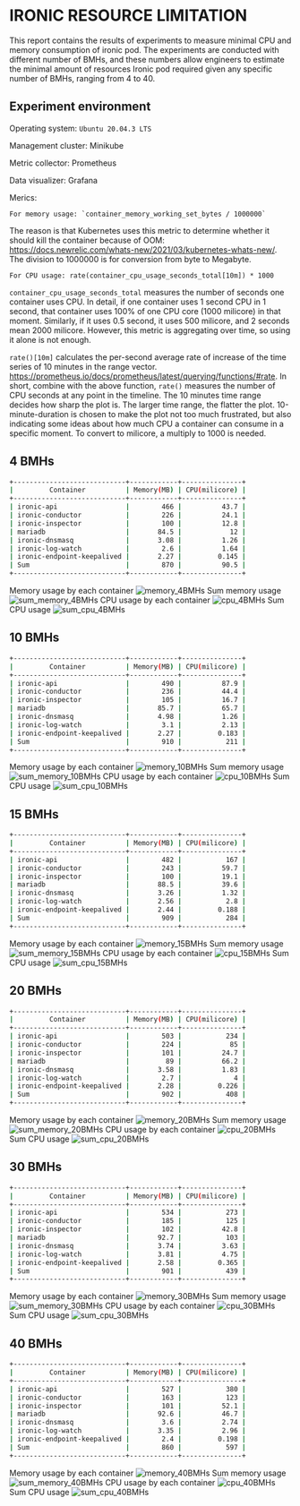 # IRONIC RESOURCE LIMITATION 

This report contains the results of experiments to measure minimal CPU and memory consumption of ironic pod. The experiments are conducted with different number of BMHs, and these numbers allow engineers to estimate the minimal amount of resources Ironic pod required given any specific number of BMHs, ranging from 4 to 40.

## Experiment environment
Operating system: `Ubuntu 20.04.3 LTS`

Management cluster: Minikube

Metric collector: Prometheus

Data visualizer: Grafana

Merics:

	For memory usage: `container_memory_working_set_bytes / 1000000`
 
The reason is that Kubernetes uses this metric to determine whether it should kill the container because of OOM: https://docs.newrelic.com/whats-new/2021/03/kubernetes-whats-new/. The division to 1000000 is for conversion from byte to Megabyte.

	For CPU usage: rate(container_cpu_usage_seconds_total[10m]) * 1000

`container_cpu_usage_seconds_total` measures the number of seconds one container uses CPU. In detail, if one container uses 1 second CPU in 1 second, that container uses 100% of one CPU core (1000 milicore) in that moment. Similarly, if it uses 0.5 second, it uses 500 milicore, and 2 seconds mean 2000 milicore. However, this metric is aggregating over time, so using it alone is not enough.

`rate()[10m]` calculates the per-second average rate of increase of the time series of 10 minutes in the range vector. https://prometheus.io/docs/prometheus/latest/querying/functions/#rate. In short, combine with the above function, `rate()` measures the number of CPU seconds at any point in the timeline. The 10 minutes time range decides how sharp the plot is. The larger time range, the flatter the plot. 10-minute-duration is chosen to make the plot not too much frustrated, but also indicating some ideas about how much CPU a container can consume in a specific moment. To convert to milicore, a multiply to 1000 is needed. 



## 4 BMHs 
```bash
+----------------------------+------------+---------------+
|         Container          | Memory(MB) | CPU(milicore) |
+----------------------------+------------+---------------+
| ironic-api                 |        466 |          43.7 |
| ironic-conductor           |        226 |          24.1 |
| ironic-inspector           |        100 |          12.8 |
| mariadb                    |       84.5 |            12 |
| ironic-dnsmasq             |       3.08 |          1.26 |
| ironic-log-watch           |        2.6 |          1.64 |
| ironic-endpoint-keepalived |       2.27 |         0.145 |
| Sum                        |        870 |          90.5 |
+----------------------------+------------+---------------+
```

Memory usage by each container
![memory_4BMHs][5]
Sum memory usage 
![sum_memory_4BMHs][6]
CPU usage by each container
![cpu_4BMHs][7]
Sum CPU usage
![sum_cpu_4BMHs][8]

## 10 BMHs 
```bash
+----------------------------+------------+---------------+
|         Container          | Memory(MB) | CPU(milicore) |
+----------------------------+------------+---------------+
| ironic-api                 |        490 |          87.9 |
| ironic-conductor           |        236 |          44.4 |
| ironic-inspector           |        105 |          16.7 |
| mariadb                    |       85.7 |          65.7 |
| ironic-dnsmasq             |       4.98 |          1.26 |
| ironic-log-watch           |        3.1 |          2.13 |
| ironic-endpoint-keepalived |       2.27 |         0.183 |
| Sum                        |        910 |           211 |
+----------------------------+------------+---------------+
```
Memory usage by each container
![memory_10BMHs][2]
Sum memory usage 
![sum_memory_10BMHs][1]
CPU usage by each container
![cpu_10BMHs][3]
Sum CPU usage
![sum_cpu_10BMHs][4]


## 15 BMHs 
```bash
+----------------------------+------------+---------------+
|         Container          | Memory(MB) | CPU(milicore) |
+----------------------------+------------+---------------+
| ironic-api                 |        482 |           167 |
| ironic-conductor           |        243 |          59.7 |
| ironic-inspector           |        100 |          19.1 |
| mariadb                    |       88.5 |          39.6 |
| ironic-dnsmasq             |       3.26 |          1.32 |
| ironic-log-watch           |       2.56 |           2.8 |
| ironic-endpoint-keepalived |       2.44 |         0.188 |
| Sum                        |        909 |           284 |
+----------------------------+------------+---------------+
```
Memory usage by each container
![memory_15BMHs][9]
Sum memory usage
![sum_memory_15BMHs][10]
CPU usage by each container
![cpu_15BMHs][11]
Sum CPU usage
![sum_cpu_15BMHs][12]


## 20 BMHs 
```bash
+----------------------------+------------+---------------+
|         Container          | Memory(MB) | CPU(milicore) |
+----------------------------+------------+---------------+
| ironic-api                 |        503 |           234 |
| ironic-conductor           |        224 |            85 |
| ironic-inspector           |        101 |          24.7 |
| mariadb                    |         89 |          66.2 |
| ironic-dnsmasq             |       3.58 |          1.83 |
| ironic-log-watch           |        2.7 |             4 |
| ironic-endpoint-keepalived |       2.28 |         0.226 |
| Sum                        |        902 |           408 |
+----------------------------+------------+---------------+
```
Memory usage by each container
![memory_20BMHs][13]
Sum memory usage
![sum_memory_20BMHs][14]
CPU usage by each container
![cpu_20BMHs][15]
Sum CPU usage
![sum_cpu_20BMHs][16]

## 30 BMHs 
```bash
+----------------------------+------------+---------------+
|         Container          | Memory(MB) | CPU(milicore) |
+----------------------------+------------+---------------+
| ironic-api                 |        534 |           273 |
| ironic-conductor           |        185 |           125 |
| ironic-inspector           |        102 |          42.8 |
| mariadb                    |       92.7 |           103 |
| ironic-dnsmasq             |       3.74 |          3.63 |
| ironic-log-watch           |       3.81 |          4.75 |
| ironic-endpoint-keepalived |       2.58 |         0.365 |
| Sum                        |        901 |           439 |
+----------------------------+------------+---------------+
```
Memory usage by each container
![memory_30BMHs][17]
Sum memory usage
![sum_memory_30BMHs][18]
CPU usage by each container
![cpu_30BMHs][19]
Sum CPU usage
![sum_cpu_30BMHs][20]


## 40 BMHs 
```bash
+----------------------------+------------+---------------+
|         Container          | Memory(MB) | CPU(milicore) |
+----------------------------+------------+---------------+
| ironic-api                 |        527 |           380 |
| ironic-conductor           |        163 |           123 |
| ironic-inspector           |        101 |          52.1 |
| mariadb                    |       92.6 |          46.7 |
| ironic-dnsmasq             |        3.6 |          2.74 |
| ironic-log-watch           |       3.35 |          2.96 |
| ironic-endpoint-keepalived |        2.4 |         0.198 |
| Sum                        |        860 |           597 |
+----------------------------+------------+---------------+
```
Memory usage by each container
![memory_40BMHs][21]
Sum memory usage
![sum_memory_40BMHs][22]
CPU usage by each container
![cpu_40BMHs][23]
Sum CPU usage
![sum_cpu_40BMHs][24]

[1]: Images/sum_memory_10.png
[2]: Images/memory_10.png
[3]: Images/cpu_10.png
[4]: Images/sum_cpu_10.png
[5]: Images/memory_4.png
[6]: Images/sum_memory_4.png
[7]: Images/cpu_4.png
[8]: Images/sum_cpu_4.png
[9]: Images/memory_15.png
[10]: Images/sum_memory_15.png
[11]: Images/cpu_15.png
[12]: Images/sum_cpu_15.png
[13]: Images/memory_20.png
[14]: Images/sum_memory_20.png
[15]: Images/cpu_20.png
[16]: Images/sum_cpu_20.png
[17]: Images/memory_30.png
[18]: Images/sum_memory_30.png
[19]: Images/cpu_30.png
[20]: Images/sum_cpu_30.png
[21]: Images/memory_40.png
[22]: Images/sum_memory_40.png
[23]: Images/cpu_40.png
[24]: Images/sum_cpu_40.png
